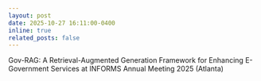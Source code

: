 ```yaml
---
layout: post
date: 2025-10-27 16:11:00-0400
inline: true
related_posts: false
---
```

Gov-RAG: A Retrieval-Augmented Generation Framework for Enhancing E-Government Services at INFORMS Annual Meeting 2025 (Atlanta)

